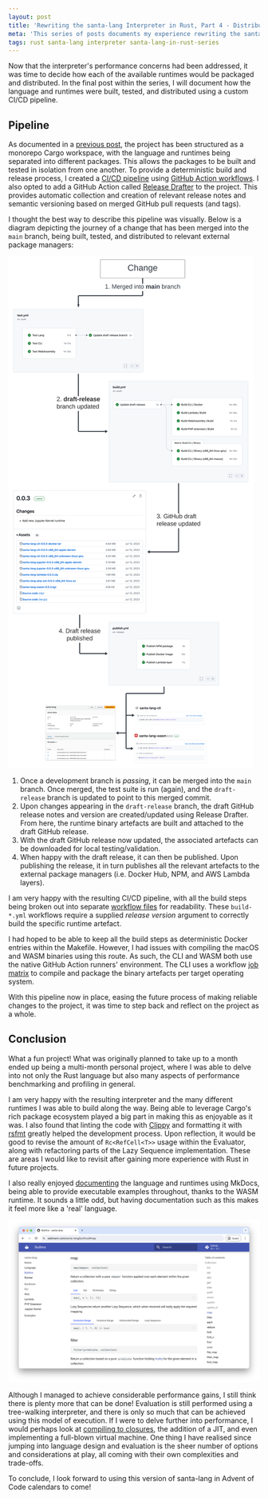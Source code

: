 ```yaml
---
layout: post
title: 'Rewriting the santa-lang Interpreter in Rust, Part 4 - Distribution'
meta: 'This series of posts documents my experience rewriting the santa-lang interpreter in Rust. In this post, I document how the language and runtimes were built, tested, and distributed using a custom CI/CD pipeline.'
tags: rust santa-lang interpreter santa-lang-in-rust-series
---
```


Now that the interpreter's performance concerns had been addressed, it was time to decide how each of the available runtimes would be packaged and distributed.
In the final post within the series, I will document how the language and runtimes were built, tested, and distributed using a custom CI/CD pipeline.

<!--more-->

## Pipeline

As documented in a [previous post](https://eddmann.com/posts/rewriting-the-santa-lang-interpreter-in-rust-part-1-implementing-the-core/), the project has been structured as a monorepo Cargo workspace, with the language and runtimes being separated into different packages.
This allows the packages to be built and tested in isolation from one another.
To provide a deterministic build and release process, I created a [CI/CD pipeline](https://github.com/eddmann/santa-lang-rs/tree/d175c6a692265d2b66355e17e7cbe2f51f36b3d1/.github) using [GitHub Action workflows](https://docs.github.com/en/actions/using-workflows).
I also opted to add a GitHub Action called [Release Drafter](https://github.com/release-drafter/release-drafter) to the project.
This provides automatic collection and creation of relevant release notes and semantic versioning based on merged GitHub pull requests (and tags).

I thought the best way to describe this pipeline was visually.
Below is a diagram depicting the journey of a change that has been merged into the `main` branch, being built, tested, and distributed to relevant external package managers:

<img src="/uploads/rewriting-the-santa-lang-interpreter-in-rust/pipeline.png" alt="CI/CD Pipeline" />

1. Once a development branch is _passing_, it can be merged into the `main` branch. Once merged, the test suite is run (again), and the `draft-release` branch is updated to point to this merged commit.
2. Upon changes appearing in the `draft-release` branch, the draft GitHub release notes and version are created/updated using Release Drafter. From here, the runtime binary artefacts are built and attached to the draft GitHub release.
3. With the draft GitHub release now updated, the associated artefacts can be downloaded for local testing/validation.
4. When happy with the draft release, it can then be published. Upon publishing the release, it in turn publishes all the relevant artefacts to the external package managers (i.e. Docker Hub, NPM, and AWS Lambda layers).

I am very happy with the resulting CI/CD pipeline, with all the build steps being broken out into separate [workflow files](https://github.com/eddmann/santa-lang-rs/tree/d175c6a692265d2b66355e17e7cbe2f51f36b3d1/.github/workflows) for readability.
These `build-*.yml` workflows require a supplied _release version_ argument to correctly build the specific runtime artefact.

I had hoped to be able to keep all the build steps as deterministic Docker entries within the Makefile.
However, I had issues with compiling the macOS and WASM binaries using this route.
As such, the CLI and WASM both use the native GitHub Action runners' environment.
The CLI uses a workflow [job matrix](https://github.com/eddmann/santa-lang-rs/blob/d175c6a692265d2b66355e17e7cbe2f51f36b3d1/.github/workflows/build-cli.yml#L45) to compile and package the binary artefacts per target operating system.

With this pipeline now in place, easing the future process of making reliable changes to the project, it was time to step back and reflect on the project as a whole.

## Conclusion

What a fun project!
What was originally planned to take up to a month ended up being a multi-month personal project, where I was able to delve into not only the Rust language but also many aspects of performance benchmarking and profiling in general.

I am very happy with the resulting interpreter and the many different runtimes I was able to build along the way.
Being able to leverage Cargo's rich package ecosystem played a big part in making this as enjoyable as it was.
I also found that linting the code with [Clippy](https://doc.rust-lang.org/clippy/) and formatting it with [rsfmt](https://github.com/zBaitu/rsfmt) greatly helped the development process.
Upon reflection, it would be good to revise the amount of `Rc<RefCell<T>>` usage within the Evaluator, along with refactoring parts of the Lazy Sequence implementation.
These are areas I would like to revisit after gaining more experience with Rust in future projects.

I also really enjoyed [documenting](https://eddmann.com/santa-lang/) the language and runtimes using MkDocs, being able to provide executable examples throughout, thanks to the WASM runtime.
It sounds a little odd, but having documentation such as this makes it feel more like a 'real' language.

<img src="/uploads/rewriting-the-santa-lang-interpreter-in-rust/documentation.png" alt="Documentation" />

Although I managed to achieve considerable performance gains, I still think there is plenty more that can be done!
Evaluation is still performed using a tree-walking interpreter, and there is only so much that can be achieved using this model of execution.
If I were to delve further into performance, I would perhaps look at [compiling to closures](https://blog.cloudflare.com/building-fast-interpreters-in-rust/#dynamic-dispatch-and-closures-to-the-rescue), the addition of a JIT, and even implementing a full-blown virtual machine.
One thing I have realised since jumping into language design and evaluation is the sheer number of options and considerations at play, all coming with their own complexities and trade-offs.

To conclude, I look forward to using this version of santa-lang in Advent of Code calendars to come!
